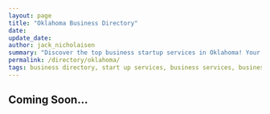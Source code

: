 ```yaml
---
layout: page
title: "Oklahoma Business Directory"
date: 
update_date: 
author: jack_nicholaisen
summary: "Discover the top business startup services in Oklahoma! Your ultimate guide to launching a successful venture."  
permalink: /directory/oklahoma/
tags: business directory, start up services, business services, business lawyers, registered agents,
---
```




<h2>Coming Soon...</h2>


